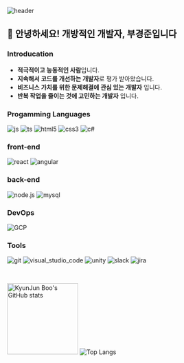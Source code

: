 ![header](https://capsule-render.vercel.app/api?type=slice&color=0:3090C7,100:82CAFF&fontColor=F5F5F5&animation=fadeIn&height=200&section=header&text=KyungJun%20Boo&fontSize=60&rotate=13&fontAlignY=30&fontAlign=70)
                  
## 👋 안녕하세요! 개방적인 개발자, 부경준입니다

### Introducation

- **적극적이고 능동적인 사람**입니다.
- **지속해서 코드를 개선하는 개발자**로 평가 받아왔습니다.
- **비즈니스 가치를 위한 문제해결에 관심 있는 개발자** 입니다.
- **반복 작업을 줄이는 것에 고민하는 개발자** 입니다.

### Progamming Languages

![js](https://img.shields.io/badge/Javascript-F7DF1E?style=flat-square&logo=javascript&logoColor=black)
![ts](https://img.shields.io/badge/Typescript-3178C6?style=flat-square&logo=typescript&logoColor=white)
![html5](https://img.shields.io/badge/html5-E34F26?style=flat-square&logo=html5&logoColor=white)
![css3](https://img.shields.io/badge/css3-1572B6?style=flat-square&logo=css3&logoColor=white)
![c#](https://img.shields.io/badge/C%23-239120?style=flat-square&logo=CSharp&logoColor=white)

### front-end

![react](https://img.shields.io/badge/react-61DAFB?style=flat-square&logo=react&logoColor=black)
![angular](https://img.shields.io/badge/angular-DD0031?style=flat-square&logo=angular&logoColor=white)

### back-end

![node.js](https://img.shields.io/badge/node.js-339933?style=flat-square&logo=node.js&logoColor=white)
![mysql](https://img.shields.io/badge/MySQL-4479A1?style=flat-square&logo=mysql&logoColor=white)

### DevOps

![GCP](https://img.shields.io/badge/GCP-4285F4?style=flat-square&logo=googlecloud&logoColor=white)

### Tools

![git](https://img.shields.io/badge/Git-F05032?style=flat-square&logo=git&logoColor=white)
![visual_studio_code](https://img.shields.io/badge/VSCode-007ACC?style=flat-square&logo=visual-studio-code&logoColor=white)
![unity](https://img.shields.io/badge/Unity-FFFFFF?style=flat-square&logo=unity&logoColor=black)
![slack](https://img.shields.io/badge/Slack-4A154B?style=flat-square&logo=slack&logoColor=white)
![jira](https://img.shields.io/badge/Jira-0052CC?style=flat-square&logo=jira&logoColor=white)

</br>

<img height=165px src="https://github-readme-stats.vercel.app/api?username=trevor1107&show_icons=true&theme=dark&card_width=360" alt="KyunJun Boo's GitHub stats"/> ![Top Langs](https://github-readme-stats.vercel.app/api/top-langs/?username=trevor1107&layout=compact&theme=dark&langs_count=6&card_width=310&card_width=360)
